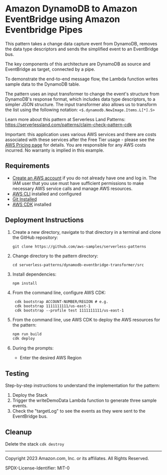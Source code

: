 # Amazon DynamoDB to Amazon EventBridge using Amazon Eventbridge Pipes

This pattern takes a change data capture event from DynamoDB, removes the data type descriptors and sends the simplified event to an EventBridge bus.

The key components of this architecture are DynamoDB as source and EventBridge as target, connected by a pipe.

To demonstrate the end-to-end message flow, the Lambda function writes sample data to the DynamoDB table.

The pattern uses an input transformer to change the event's structure from DynamoDB's response format, which includes data type descriptors, to a simpler JSON structure. The input transformer also allows us to transform the list using the following notation: `<$.dynamodb.NewImage.Items.L[*].S>`

Learn more about this pattern at Serverless Land Patterns: https://serverlessland.com/patterns/claim-check-pattern-cdk

Important: this application uses various AWS services and there are costs associated with these services after the Free Tier usage - please see the [AWS Pricing page](https://aws.amazon.com/pricing/) for details. You are responsible for any AWS costs incurred. No warranty is implied in this example.

## Requirements

* [Create an AWS account](https://portal.aws.amazon.com/gp/aws/developer/registration/index.html) if you do not already have one and log in. The IAM user that you use must have sufficient permissions to make necessary AWS service calls and manage AWS resources.
* [AWS CLI](https://docs.aws.amazon.com/cli/latest/userguide/install-cliv2.html) installed and configured
* [Git Installed](https://git-scm.com/book/en/v2/Getting-Started-Installing-Git)
* [AWS CDK](https://docs.aws.amazon.com/cdk/v2/guide/getting_started.html) installed

## Deployment Instructions

1. Create a new directory, navigate to that directory in a terminal and clone the GitHub repository:
    ``` 
    git clone https://github.com/aws-samples/serverless-patterns
    ```
1. Change directory to the pattern directory:
    ```
    cd serverless-patterns/dynamodb-eventbridge-transformer/src
    ```
1. Install dependencies:
    ```
    npm install
    ```
1. From the command line, configure AWS CDK:
   ```
    cdk bootstrap ACCOUNT-NUMBER/REGION # e.g.
    cdk bootstrap 1111111111/us-east-1
    cdk bootstrap --profile test 1111111111/us-east-1
   ```
1. From the command line, use AWS CDK to deploy the AWS resources for the pattern:
   ```bash
   npm run build
   cdk deploy
   ```

1. During the prompts:
    * Enter the desired AWS Region
    

## Testing

Step-by-step instructions to understand the implementation for the pattern:

1. Deploy the Stack
2. Trigger the writeDemoData Lambda function to generate three sample events.
3. Check the "targetLog" to see the events as they were sent to the EventBridge bus.

## Cleanup
 
Delete the stack
    ```cdk destroy```

----
Copyright 2023 Amazon.com, Inc. or its affiliates. All Rights Reserved.

SPDX-License-Identifier: MIT-0
